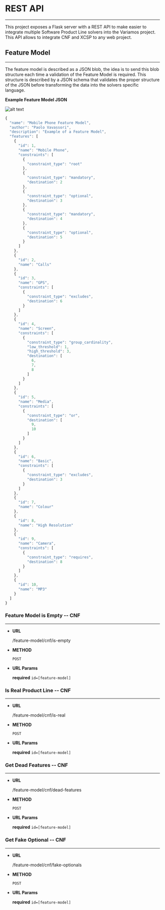 # REST API
---

This project exposes a Flask server with a REST API to make easier to integrate multiple Software Product Line solvers into the Variamos project. This API allows to integrate CNF and XCSP to any web project.

## Feature Model
---

The feature model is described as a JSON blob, the idea is to send this blob structure each time a validation of the Feature Model is required. This structure is described by a JSON schema that validates the proper structure of the JSON before transforming the data into the solvers specific language.

**Example Feature Model JSON**

![alt text](../jupyter/images/feature_model_example.png "Example Feature Model")

```javascript
{
  "name": "Mobile Phone Feature Model",
  "author": "Paolo Vavassori",
  "description": "Example of a Feature Model",
  "features": [
    {
      "id": 1,
      "name": "Mobile Phone",
      "constraints": [
        {
          "constraint_type": "root"
        },
        {
          "constraint_type": "mandatory",
          "destination": 2
        },
        {
          "constraint_type": "optional",
          "destination": 3
        },
        {
          "constraint_type": "mandatory",
          "destination": 4
        },
        {
          "constraint_type": "optional",
          "destination": 5
        }
      ]
    },
    {
      "id": 2,
      "name": "Calls"
    },
    {
      "id": 3,
      "name": "GPS",
      "constraints": [
        {
          "constraint_type": "excludes",
          "destination": 6
        }
      ]
    },
    {
      "id": 4,
      "name": "Screen",
      "constraints": [
        {
          "constraint_type": "group_cardinality",
          "low_threshold": 1,
          "high_threshold": 3,
          "destination": [
            6,
            7,
            8
          ]
        }
      ]
    },
    {
      "id": 5,
      "name": "Media",
      "constraints": [
        {
          "constraint_type": "or",
          "destination": [
            9,
            10
          ]
        }
      ]
    },
    {
      "id": 6,
      "name": "Basic",
      "constraints": [
        {
          "constraint_type": "excludes",
          "destination": 3
        }
      ]
    },
    {
      "id": 7,
      "name": "Colour"
    },
    {
      "id": 8,
      "name": "High Resolution"
    },
    {
      "id": 9,
      "name": "Camera",
      "constraints": [
        {
          "constraint_type": "requires",
          "destination": 8
        }
      ]
    },
    {
      "id": 10,
      "name": "MP3"
    }
  ]
}
```

### Feature Model is Empty -- CNF
---

* **URL**

  <HOST>/feature-model/cnf/is-empty
  
* **METHOD**

  `POST`
  
* **URL Params**

  **required**
  `id=[feature-model]`
  
### Is Real Product Line -- CNF
---

* **URL**

  <HOST>/feature-model/cnf/is-real
  
* **METHOD**

  `POST`
  
* **URL Params**

  **required**
  `id=[feature-model]`
  
### Get Dead Features -- CNF
---

* **URL**

  <HOST>/feature-model/cnf/dead-features
  
* **METHOD**

  `POST`
  
* **URL Params**

  **required**
  `id=[feature-model]`

### Get Fake Optional -- CNF
---

* **URL**

  <HOST>/feature-model/cnf/fake-optionals
  
* **METHOD**

  `POST`
  
* **URL Params**

  **required**
  `id=[feature-model]` 
